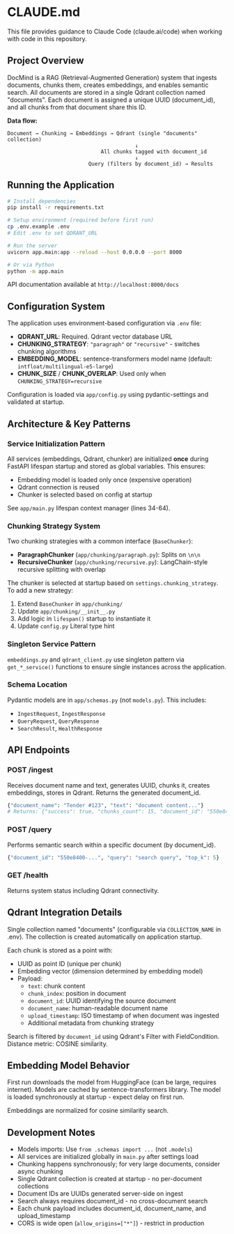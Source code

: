# CLAUDE.md

This file provides guidance to Claude Code (claude.ai/code) when working with code in this repository.

## Project Overview

DocMind is a RAG (Retrieval-Augmented Generation) system that ingests documents, chunks them, creates embeddings, and enables semantic search. All documents are stored in a single Qdrant collection named "documents". Each document is assigned a unique UUID (document_id), and all chunks from that document share this ID.

**Data flow:**
```
Document → Chunking → Embeddings → Qdrant (single "documents" collection)
                                         ↓
                              All chunks tagged with document_id
                                         ↓
                          Query (filters by document_id) → Results
```

## Running the Application

```bash
# Install dependencies
pip install -r requirements.txt

# Setup environment (required before first run)
cp .env.example .env
# Edit .env to set QDRANT_URL

# Run the server
uvicorn app.main:app --reload --host 0.0.0.0 --port 8000

# Or via Python
python -m app.main
```

API documentation available at `http://localhost:8000/docs`

## Configuration System

The application uses environment-based configuration via `.env` file:

- **QDRANT_URL**: Required. Qdrant vector database URL
- **CHUNKING_STRATEGY**: `"paragraph"` or `"recursive"` - switches chunking algorithms
- **EMBEDDING_MODEL**: sentence-transformers model name (default: `intfloat/multilingual-e5-large`)
- **CHUNK_SIZE** / **CHUNK_OVERLAP**: Used only when `CHUNKING_STRATEGY=recursive`

Configuration is loaded via `app/config.py` using pydantic-settings and validated at startup.

## Architecture & Key Patterns

### Service Initialization Pattern

All services (embeddings, Qdrant, chunker) are initialized **once** during FastAPI lifespan startup and stored as global variables. This ensures:
- Embedding model is loaded only once (expensive operation)
- Qdrant connection is reused
- Chunker is selected based on config at startup

See `app/main.py` lifespan context manager (lines 34-64).

### Chunking Strategy System

Two chunking strategies with a common interface (`BaseChunker`):
- **ParagraphChunker** (`app/chunking/paragraph.py`): Splits on `\n\n`
- **RecursiveChunker** (`app/chunking/recursive.py`): LangChain-style recursive splitting with overlap

The chunker is selected at startup based on `settings.chunking_strategy`. To add a new strategy:
1. Extend `BaseChunker` in `app/chunking/`
2. Update `app/chunking/__init__.py`
3. Add logic in `lifespan()` startup to instantiate it
4. Update `config.py` Literal type hint

### Singleton Service Pattern

`embeddings.py` and `qdrant_client.py` use singleton pattern via `get_*_service()` functions to ensure single instances across the application.

### Schema Location

Pydantic models are in `app/schemas.py` (not `models.py`). This includes:
- `IngestRequest`, `IngestResponse`
- `QueryRequest`, `QueryResponse`
- `SearchResult`, `HealthResponse`

## API Endpoints

### POST /ingest
Receives document name and text, generates UUID, chunks it, creates embeddings, stores in Qdrant. Returns the generated document_id.

```python
{"document_name": "Tender #123", "text": "document content..."}
# Returns: {"success": true, "chunks_count": 15, "document_id": "550e8400-..."}
```

### POST /query
Performs semantic search within a specific document (by document_id).

```python
{"document_id": "550e8400-...", "query": "search query", "top_k": 5}
```

### GET /health
Returns system status including Qdrant connectivity.

## Qdrant Integration Details

Single collection named "documents" (configurable via `COLLECTION_NAME` in .env). The collection is created automatically on application startup.

Each chunk is stored as a point with:
- UUID as point ID (unique per chunk)
- Embedding vector (dimension determined by embedding model)
- Payload:
  - `text`: chunk content
  - `chunk_index`: position in document
  - `document_id`: UUID identifying the source document
  - `document_name`: human-readable document name
  - `upload_timestamp`: ISO timestamp of when document was ingested
  - Additional metadata from chunking strategy

Search is filtered by `document_id` using Qdrant's Filter with FieldCondition. Distance metric: COSINE similarity.

## Embedding Model Behavior

First run downloads the model from HuggingFace (can be large, requires internet). Models are cached by sentence-transformers library. The model is loaded synchronously at startup - expect delay on first run.

Embeddings are normalized for cosine similarity search.

## Development Notes

- Models imports: Use `from .schemas import ...` (not `.models`)
- All services are initialized globally in `main.py` after settings load
- Chunking happens synchronously; for very large documents, consider async chunking
- Single Qdrant collection is created at startup - no per-document collections
- Document IDs are UUIDs generated server-side on ingest
- Search always requires document_id - no cross-document search
- Each chunk payload includes document_id, document_name, and upload_timestamp
- CORS is wide open (`allow_origins=["*"]`) - restrict in production
